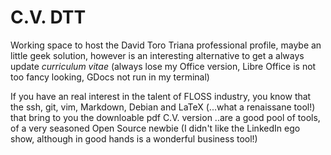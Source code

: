# C.V. DTT
Working space to host the David Toro Triana professional profile, maybe an little geek solution, however is an interesting alternative to get a always update *curriculum vitae* (always lose my Office version, Libre Office is not too fancy looking, GDocs not run in my terminal) 

If you have an real interest in the talent of FLOSS industry, you know that the ssh, git, vim, Markdown, Debian and LaTeX (...what a renaissane tool!) that bring to you the downloable pdf C.V. version ..are a good pool of tools, of a very seasoned Open Source newbie (I didn't like the LinkedIn ego show, although in good hands is a wonderful business tool!)

